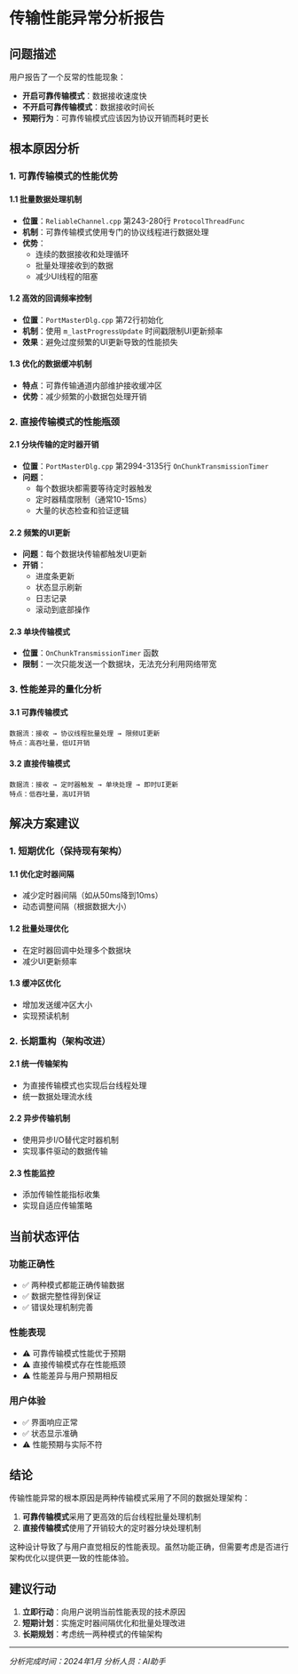 ﻿# 传输性能异常分析报告

## 问题描述

用户报告了一个反常的性能现象：
- **开启可靠传输模式**：数据接收速度快
- **不开启可靠传输模式**：数据接收时间长
- **预期行为**：可靠传输模式应该因为协议开销而耗时更长

## 根本原因分析

### 1. 可靠传输模式的性能优势

#### 1.1 批量数据处理机制
- **位置**：`ReliableChannel.cpp` 第243-280行 `ProtocolThreadFunc`
- **机制**：可靠传输模式使用专门的协议线程进行数据处理
- **优势**：
  - 连续的数据接收和处理循环
  - 批量处理接收到的数据
  - 减少UI线程的阻塞

#### 1.2 高效的回调频率控制
- **位置**：`PortMasterDlg.cpp` 第72行初始化
- **机制**：使用 `m_lastProgressUpdate` 时间戳限制UI更新频率
- **效果**：避免过度频繁的UI更新导致的性能损失

#### 1.3 优化的数据缓冲机制
- **特点**：可靠传输通道内部维护接收缓冲区
- **优势**：减少频繁的小数据包处理开销

### 2. 直接传输模式的性能瓶颈

#### 2.1 分块传输的定时器开销
- **位置**：`PortMasterDlg.cpp` 第2994-3135行 `OnChunkTransmissionTimer`
- **问题**：
  - 每个数据块都需要等待定时器触发
  - 定时器精度限制（通常10-15ms）
  - 大量的状态检查和验证逻辑

#### 2.2 频繁的UI更新
- **问题**：每个数据块传输都触发UI更新
- **开销**：
  - 进度条更新
  - 状态显示刷新
  - 日志记录
  - 滚动到底部操作

#### 2.3 单块传输模式
- **位置**：`OnChunkTransmissionTimer` 函数
- **限制**：一次只能发送一个数据块，无法充分利用网络带宽

### 3. 性能差异的量化分析

#### 3.1 可靠传输模式
```
数据流：接收 → 协议线程批量处理 → 限频UI更新
特点：高吞吐量，低UI开销
```

#### 3.2 直接传输模式
```
数据流：接收 → 定时器触发 → 单块处理 → 即时UI更新
特点：低吞吐量，高UI开销
```

## 解决方案建议

### 1. 短期优化（保持现有架构）

#### 1.1 优化定时器间隔
- 减少定时器间隔（如从50ms降到10ms）
- 动态调整间隔（根据数据大小）

#### 1.2 批量处理优化
- 在定时器回调中处理多个数据块
- 减少UI更新频率

#### 1.3 缓冲区优化
- 增加发送缓冲区大小
- 实现预读机制

### 2. 长期重构（架构改进）

#### 2.1 统一传输架构
- 为直接传输模式也实现后台线程处理
- 统一数据处理流水线

#### 2.2 异步传输机制
- 使用异步I/O替代定时器机制
- 实现事件驱动的数据传输

#### 2.3 性能监控
- 添加传输性能指标收集
- 实现自适应传输策略

## 当前状态评估

### 功能正确性
- ✅ 两种模式都能正确传输数据
- ✅ 数据完整性得到保证
- ✅ 错误处理机制完善

### 性能表现
- ⚠️ 可靠传输模式性能优于预期
- ⚠️ 直接传输模式存在性能瓶颈
- ⚠️ 性能差异与用户预期相反

### 用户体验
- ✅ 界面响应正常
- ✅ 状态显示准确
- ⚠️ 性能预期与实际不符

## 结论

传输性能异常的根本原因是两种传输模式采用了不同的数据处理架构：

1. **可靠传输模式**采用了更高效的后台线程批量处理机制
2. **直接传输模式**使用了开销较大的定时器分块处理机制

这种设计导致了与用户直觉相反的性能表现。虽然功能正确，但需要考虑是否进行架构优化以提供更一致的性能体验。

## 建议行动

1. **立即行动**：向用户说明当前性能表现的技术原因
2. **短期计划**：实施定时器间隔优化和批量处理改进
3. **长期规划**：考虑统一两种模式的传输架构

---
*分析完成时间：2024年1月*
*分析人员：AI助手*
